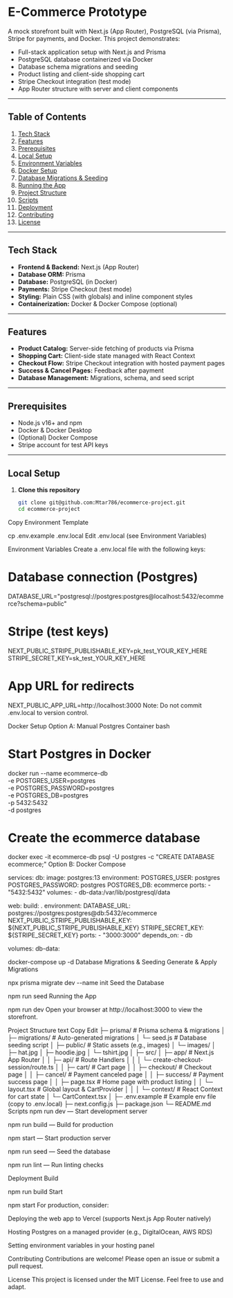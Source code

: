 # E-Commerce Prototype

A mock storefront built with Next.js (App Router), PostgreSQL (via Prisma), Stripe for payments, and Docker. This project demonstrates:

- Full-stack application setup with Next.js and Prisma  
- PostgreSQL database containerized via Docker  
- Database schema migrations and seeding  
- Product listing and client-side shopping cart  
- Stripe Checkout integration (test mode)  
- App Router structure with server and client components  

---

## Table of Contents

1. [Tech Stack](#tech-stack)  
2. [Features](#features)  
3. [Prerequisites](#prerequisites)  
4. [Local Setup](#local-setup)  
5. [Environment Variables](#environment-variables)  
6. [Docker Setup](#docker-setup)  
7. [Database Migrations & Seeding](#database-migrations--seeding)  
8. [Running the App](#running-the-app)  
9. [Project Structure](#project-structure)  
10. [Scripts](#scripts)  
11. [Deployment](#deployment)  
12. [Contributing](#contributing)  
13. [License](#license)  

---

## Tech Stack

- **Frontend & Backend:** Next.js (App Router)  
- **Database ORM:** Prisma  
- **Database:** PostgreSQL (in Docker)  
- **Payments:** Stripe Checkout (test mode)  
- **Styling:** Plain CSS (with globals) and inline component styles  
- **Containerization:** Docker & Docker Compose (optional)  

---

## Features

- **Product Catalog:** Server-side fetching of products via Prisma  
- **Shopping Cart:** Client-side state managed with React Context  
- **Checkout Flow:** Stripe Checkout integration with hosted payment pages  
- **Success & Cancel Pages:** Feedback after payment  
- **Database Management:** Migrations, schema, and seed script  

---

## Prerequisites

- Node.js v16+ and npm  
- Docker & Docker Desktop  
- (Optional) Docker Compose  
- Stripe account for test API keys  

---

## Local Setup

1. **Clone this repository**  
   ```bash
   git clone git@github.com:Mtar786/ecommerce-project.git
   cd ecommerce-project
Copy Environment Template

cp .env.example .env.local
Edit .env.local (see Environment Variables)

Environment Variables
Create a .env.local file with the following keys:

# Database connection (Postgres)
DATABASE_URL="postgresql://postgres:postgres@localhost:5432/ecommerce?schema=public"

# Stripe (test keys)
NEXT_PUBLIC_STRIPE_PUBLISHABLE_KEY=pk_test_YOUR_KEY_HERE
STRIPE_SECRET_KEY=sk_test_YOUR_KEY_HERE

# App URL for redirects
NEXT_PUBLIC_APP_URL=http://localhost:3000
Note: Do not commit .env.local to version control.

Docker Setup
Option A: Manual Postgres Container
bash

# Start Postgres in Docker
docker run --name ecommerce-db \
  -e POSTGRES_USER=postgres \
  -e POSTGRES_PASSWORD=postgres \
  -e POSTGRES_DB=postgres \
  -p 5432:5432 \
  -d postgres

# Create the ecommerce database
docker exec -it ecommerce-db psql -U postgres -c "CREATE DATABASE ecommerce;"
Option B: Docker Compose

services:
  db:
    image: postgres:13
    environment:
      POSTGRES_USER: postgres
      POSTGRES_PASSWORD: postgres
      POSTGRES_DB: ecommerce
    ports:
      - "5432:5432"
    volumes:
      - db-data:/var/lib/postgresql/data

  web:
    build: .
    environment:
      DATABASE_URL: postgres://postgres:postgres@db:5432/ecommerce
      NEXT_PUBLIC_STRIPE_PUBLISHABLE_KEY: ${NEXT_PUBLIC_STRIPE_PUBLISHABLE_KEY}
      STRIPE_SECRET_KEY: ${STRIPE_SECRET_KEY}
    ports:
      - "3000:3000"
    depends_on:
      - db

volumes:
  db-data:

docker-compose up -d
Database Migrations & Seeding
Generate & Apply Migrations

npx prisma migrate dev --name init
Seed the Database

npm run seed
Running the App

npm run dev
Open your browser at http://localhost:3000 to view the storefront.

Project Structure
text
Copy
Edit
├─ prisma/               # Prisma schema & migrations
│  ├─ migrations/        # Auto-generated migrations
│  └─ seed.js            # Database seeding script
│
├─ public/               # Static assets (e.g., images)
│  └─ images/
│     ├─ hat.jpg
│     ├─ hoodie.jpg
│     └─ tshirt.jpg
│
├─ src/
│  ├─ app/               # Next.js App Router
│  │  ├─ api/            # Route Handlers
│  │  │  └─ create-checkout-session/route.ts
│  │  ├─ cart/           # Cart page
│  │  ├─ checkout/       # Checkout page
│  │  ├─ cancel/         # Payment canceled page
│  │  ├─ success/        # Payment success page
│  │  ├─ page.tsx        # Home page with product listing
│  │  └─ layout.tsx      # Global layout & CartProvider
│  │
│  └─ context/           # React Context for cart state
│     └─ CartContext.tsx
│
├─ .env.example          # Example env file (copy to .env.local)
├─ next.config.js
├─ package.json
└─ README.md
Scripts
npm run dev — Start development server

npm run build — Build for production

npm start — Start production server

npm run seed — Seed the database

npm run lint — Run linting checks

Deployment
Build

npm run build
Start

npm start
For production, consider:

Deploying the web app to Vercel (supports Next.js App Router natively)

Hosting Postgres on a managed provider (e.g., DigitalOcean, AWS RDS)

Setting environment variables in your hosting panel

Contributing
Contributions are welcome! Please open an issue or submit a pull request.

License
This project is licensed under the MIT License. Feel free to use and adapt.

